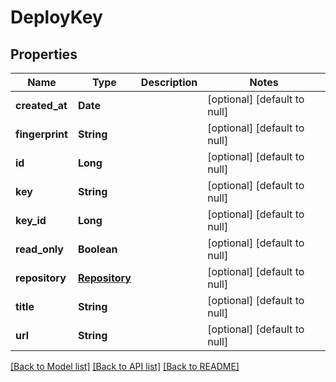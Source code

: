 # DeployKey
## Properties

| Name | Type | Description | Notes |
|------------ | ------------- | ------------- | -------------|
| **created\_at** | **Date** |  | [optional] [default to null] |
| **fingerprint** | **String** |  | [optional] [default to null] |
| **id** | **Long** |  | [optional] [default to null] |
| **key** | **String** |  | [optional] [default to null] |
| **key\_id** | **Long** |  | [optional] [default to null] |
| **read\_only** | **Boolean** |  | [optional] [default to null] |
| **repository** | [**Repository**](Repository.md) |  | [optional] [default to null] |
| **title** | **String** |  | [optional] [default to null] |
| **url** | **String** |  | [optional] [default to null] |

[[Back to Model list]](../README.md#documentation-for-models) [[Back to API list]](../README.md#documentation-for-api-endpoints) [[Back to README]](../README.md)

